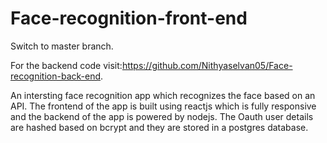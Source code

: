 # Face-recognition-front-end
Switch to master branch.

For the backend code visit:https://github.com/Nithyaselvan05/Face-recognition-back-end.

An intersting face recognition app which recognizes the face based on an API. The frontend of the app is built using reactjs which is fully responsive and the backend of the app is powered by nodejs. The Oauth user details are hashed based on bcrypt and they are stored in a postgres database.
